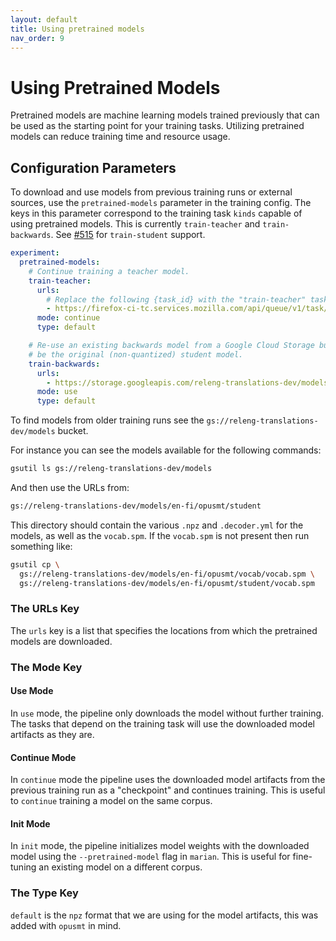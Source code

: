 ```yaml
---
layout: default
title: Using pretrained models
nav_order: 9
---
```


# Using Pretrained Models

Pretrained models are machine learning models trained previously that can be used as the starting point for your training tasks.
Utilizing pretrained models can reduce training time and resource usage.

## Configuration Parameters

To download and use models from previous training runs or external sources, use the `pretrained-models` parameter in the training config. The keys in this parameter correspond to the training task `kinds` capable of using pretrained models. This is currently `train-teacher` and `train-backwards`. See [#515](https://github.com/mozilla/translations/issues/515) for `train-student` support.

```yaml
experiment:
  pretrained-models:
    # Continue training a teacher model.
    train-teacher:
      urls:
        # Replace the following {task_id} with the "train-teacher" task id.
        - https://firefox-ci-tc.services.mozilla.com/api/queue/v1/task/{task_id}/artifacts/public/build
      mode: continue
      type: default

    # Re-use an existing backwards model from a Google Cloud Storage bucket. This must
    # be the original (non-quantized) student model.
    train-backwards:
      urls:
        - https://storage.googleapis.com/releng-translations-dev/models/en-fi/opusmt/student/
      mode: use
      type: default
```

To find models from older training runs see the `gs://releng-translations-dev/models` bucket.

For instance you can see the models available for the following commands:

```sh
gsutil ls gs://releng-translations-dev/models
```

And then use the URLs from:

```sh
gs://releng-translations-dev/models/en-fi/opusmt/student
```

This directory should contain the various `.npz` and `.decoder.yml` for the models, as well as the `vocab.spm`. If the `vocab.spm` is not present then run something like:

```sh
gsutil cp \
  gs://releng-translations-dev/models/en-fi/opusmt/vocab/vocab.spm \
  gs://releng-translations-dev/models/en-fi/opusmt/student/vocab.spm
```

### The URLs Key

The `urls` key is a list that specifies the locations from which the pretrained models are downloaded.

### The Mode Key

#### Use Mode

In `use` mode, the pipeline only downloads the model without further training. The tasks that depend on the training task will use the downloaded model artifacts as they are.

#### Continue Mode

In `continue` mode the pipeline uses the downloaded model artifacts from the previous training run as a "checkpoint" and continues training. This is useful to `continue` training a model on the same corpus.

#### Init Mode

In `init` mode, the pipeline initializes model weights with the downloaded model using the `--pretrained-model` flag in `marian`. This is useful for fine-tuning an existing model on a different corpus.

### The Type Key

`default` is the `npz` format that we are using for the model artifacts, this was added with `opusmt` in mind.
